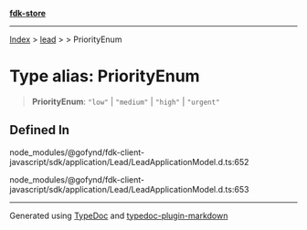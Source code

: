 [**fdk-store**](../../../README.md)
***

[Index](../../../API.md) > [lead](../../README.md) > [<internal>](../README.md) > PriorityEnum

# Type alias: PriorityEnum

> **PriorityEnum**: `"low"` \| `"medium"` \| `"high"` \| `"urgent"`

## Defined In

node\_modules/@gofynd/fdk-client-javascript/sdk/application/Lead/LeadApplicationModel.d.ts:652

node\_modules/@gofynd/fdk-client-javascript/sdk/application/Lead/LeadApplicationModel.d.ts:653

***
Generated using [TypeDoc](https://typedoc.org/) and [typedoc-plugin-markdown](https://www.npmjs.com/package/typedoc-plugin-markdown)
